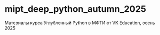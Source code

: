 # mipt_deep_python_autumn_2025
Материалы курса Углубленный Python в МФТИ от VK Education, осень 2025
